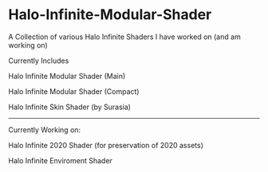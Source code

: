# Halo-Infinite-Modular-Shader
A Collection of various Halo Infinite Shaders I have worked on (and am working on)

Currently Includes

Halo Infinite Modular Shader (Main)

Halo Infinite Modular Shader (Compact) 

Halo Infinite Skin Shader (by Surasia)

--------------------------------------

Currently Working on:

Halo Infinite 2020 Shader (for preservation of 2020 assets)

Halo Infinite Enviroment Shader
